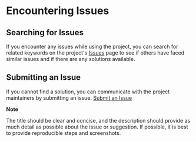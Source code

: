 # Encountering Issues

## Searching for Issues

If you encounter any issues while using the project, you can search for related keywords on the project's [Issues](https://github.com/WongSaang/chatgpt-ui/issues) page to see if others have faced similar issues and if there are any solutions available.

## Submitting an Issue

If you cannot find a solution, you can communicate with the project maintainers by submitting an issue. [Submit an Issue](https://github.com/WongSaang/chatgpt-ui/issues/new)

**Note**

The title should be clear and concise, and the description should provide as much detail as possible about the issue or suggestion. If possible, it is best to provide reproducible steps and screenshots.
